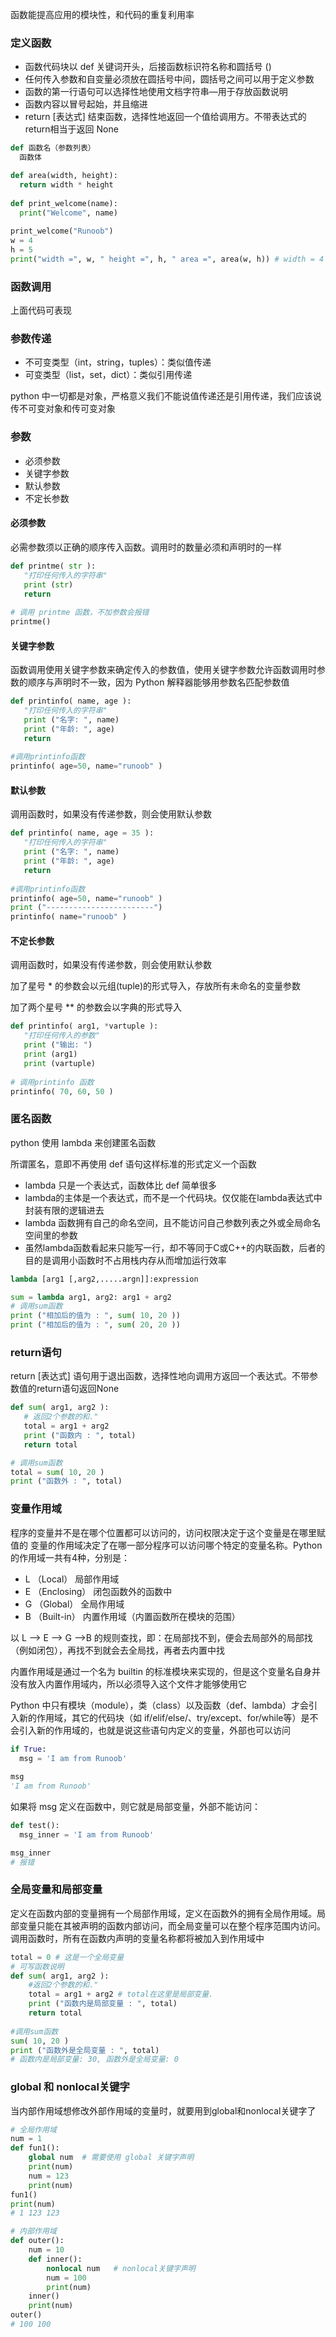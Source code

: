 函数能提高应用的模块性，和代码的重复利用率

### 定义函数
- 函数代码块以 def 关键词开头，后接函数标识符名称和圆括号 ()
- 任何传入参数和自变量必须放在圆括号中间，圆括号之间可以用于定义参数
- 函数的第一行语句可以选择性地使用文档字符串—用于存放函数说明
- 函数内容以冒号起始，并且缩进
- return [表达式] 结束函数，选择性地返回一个值给调用方。不带表达式的return相当于返回 None

```python
def 函数名（参数列表）
  函数体

def area(width, height):
  return width * height
 
def print_welcome(name):
  print("Welcome", name)
 
print_welcome("Runoob")
w = 4
h = 5
print("width =", w, " height =", h, " area =", area(w, h)) # width = 4  height = 5  area = 20
```

### 函数调用
上面代码可表现

### 参数传递
- 不可变类型（int，string，tuples）：类似值传递
- 可变类型（list，set，dict）：类似引用传递

python 中一切都是对象，严格意义我们不能说值传递还是引用传递，我们应该说传不可变对象和传可变对象

### 参数
- 必须参数
- 关键字参数
- 默认参数
- 不定长参数

#### 必须参数
必需参数须以正确的顺序传入函数。调用时的数量必须和声明时的一样
```python
def printme( str ):
   "打印任何传入的字符串"
   print (str)
   return
 
# 调用 printme 函数，不加参数会报错
printme()
```
#### 关键字参数
函数调用使用关键字参数来确定传入的参数值，使用关键字参数允许函数调用时参数的顺序与声明时不一致，因为 Python 解释器能够用参数名匹配参数值
```python
def printinfo( name, age ):
   "打印任何传入的字符串"
   print ("名字: ", name)
   print ("年龄: ", age)
   return
 
#调用printinfo函数
printinfo( age=50, name="runoob" )
```
#### 默认参数
调用函数时，如果没有传递参数，则会使用默认参数
```python
def printinfo( name, age = 35 ):
   "打印任何传入的字符串"
   print ("名字: ", name)
   print ("年龄: ", age)
   return
 
#调用printinfo函数
printinfo( age=50, name="runoob" )
print ("------------------------")
printinfo( name="runoob" )
```

#### 不定长参数
调用函数时，如果没有传递参数，则会使用默认参数

加了星号 * 的参数会以元组(tuple)的形式导入，存放所有未命名的变量参数

加了两个星号 ** 的参数会以字典的形式导入
```python
def printinfo( arg1, *vartuple ):
   "打印任何传入的参数"
   print ("输出: ")
   print (arg1)
   print (vartuple)
 
# 调用printinfo 函数
printinfo( 70, 60, 50 )
```

### 匿名函数
python 使用 lambda 来创建匿名函数

所谓匿名，意即不再使用 def 语句这样标准的形式定义一个函数
- lambda 只是一个表达式，函数体比 def 简单很多
- lambda的主体是一个表达式，而不是一个代码块。仅仅能在lambda表达式中封装有限的逻辑进去
- lambda 函数拥有自己的命名空间，且不能访问自己参数列表之外或全局命名空间里的参数
- 虽然lambda函数看起来只能写一行，却不等同于C或C++的内联函数，后者的目的是调用小函数时不占用栈内存从而增加运行效率
```python
lambda [arg1 [,arg2,.....argn]]:expression

sum = lambda arg1, arg2: arg1 + arg2
# 调用sum函数
print ("相加后的值为 : ", sum( 10, 20 ))
print ("相加后的值为 : ", sum( 20, 20 ))
```

### return语句
return [表达式] 语句用于退出函数，选择性地向调用方返回一个表达式。不带参数值的return语句返回None
```python
def sum( arg1, arg2 ):
   # 返回2个参数的和."
   total = arg1 + arg2
   print ("函数内 : ", total)
   return total

# 调用sum函数
total = sum( 10, 20 )
print ("函数外 : ", total)
```
### 变量作用域
程序的变量并不是在哪个位置都可以访问的，访问权限决定于这个变量是在哪里赋值的
变量的作用域决定了在哪一部分程序可以访问哪个特定的变量名称。Python的作用域一共有4种，分别是：
- L （Local） 局部作用域
- E （Enclosing） 闭包函数外的函数中
- G （Global） 全局作用域
- B （Built-in） 内置作用域（内置函数所在模块的范围）

以 L –> E –> G –>B 的规则查找，即：在局部找不到，便会去局部外的局部找（例如闭包），再找不到就会去全局找，再者去内置中找

内置作用域是通过一个名为 builtin 的标准模块来实现的，但是这个变量名自身并没有放入内置作用域内，所以必须导入这个文件才能够使用它

Python 中只有模块（module），类（class）以及函数（def、lambda）才会引入新的作用域，其它的代码块（如 if/elif/else/、try/except、for/while等）是不会引入新的作用域的，也就是说这些语句内定义的变量，外部也可以访问
```python
if True:
  msg = 'I am from Runoob'
  
msg
'I am from Runoob'
```

如果将 msg 定义在函数中，则它就是局部变量，外部不能访问：
```python
def test():
  msg_inner = 'I am from Runoob'

msg_inner
# 报错
```
### 全局变量和局部变量
定义在函数内部的变量拥有一个局部作用域，定义在函数外的拥有全局作用域。局部变量只能在其被声明的函数内部访问，而全局变量可以在整个程序范围内访问。调用函数时，所有在函数内声明的变量名称都将被加入到作用域中
```python
total = 0 # 这是一个全局变量
# 可写函数说明
def sum( arg1, arg2 ):
    #返回2个参数的和."
    total = arg1 + arg2 # total在这里是局部变量.
    print ("函数内是局部变量 : ", total)
    return total
 
#调用sum函数
sum( 10, 20 )
print ("函数外是全局变量 : ", total)
# 函数内是局部变量: 30, 函数外是全局变量: 0
```
### global 和 nonlocal关键字
当内部作用域想修改外部作用域的变量时，就要用到global和nonlocal关键字了
```python
# 全局作用域
num = 1
def fun1():
    global num  # 需要使用 global 关键字声明
    print(num) 
    num = 123
    print(num)
fun1()
print(num)
# 1 123 123

# 内部作用域
def outer():
    num = 10
    def inner():
        nonlocal num   # nonlocal关键字声明
        num = 100
        print(num)
    inner()
    print(num)
outer()
# 100 100
```


